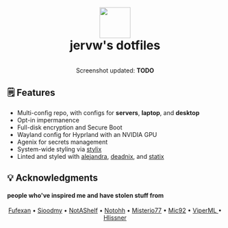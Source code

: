 <div align="center">
<h1>
<img width="72" src="https://files.artturin.com/files/nixoscolorful.svg"></img> <br>
  jervw's dotfiles
</h1>
<img src=""></img>
<p>
  Screenshot updated: <b>TODO</b>
</p>

</div>

## :spiral_notepad: Features

- Multi-config repo, with configs for **servers**, **laptop**, and **desktop**
- Opt-in impermanence
- Full-disk encryption and Secure Boot
- Wayland config for Hyprland with an NVIDIA GPU
- Agenix for secrets management
- System-wide styling via [stylix](https://github.com/danth/stylix)
- Linted and styled with [alejandra](https://github.com/kamadorueda/alejandra), [deadnix](https://github.com/astro/deadnix), and [statix](https://github.com/nerdypepper/statix)

## :bulb: Acknowledgments

#### people who've inspired me and have stolen stuff from

<p align="center">
  <a href="https://github.com/fufexan">Fufexan</a> •
  <a href="https://github.com/sioodmy">Sioodmy</a> •
  <a href="https://github.com/NotAShelf">NotAShelf</a> •
  <a href="https://github.com/notohh">Notohh</a> •
  <a href="https://github.com/Misterio77">Misterio77</a> •
  <a href="https://github.com/Mic92">Mic92</a> •
  <a href="https://github.com/viperml">ViperML </a> •
  <a href="https://github.com/hlissner">Hlissner</a>
</p>
